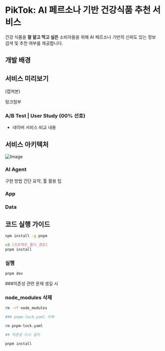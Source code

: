 # PikTok: AI 페르소나 기반 건강식품 추천 서비스

건강 식품을 **잘 알고 먹고 싶은** 소비자들을 위해 AI 페르소나 기반의 신뢰도 있는 정보 검색 및 추천 여부를 제공합니다.

## 개발 배경

## 서비스 미리보기

(캡쳐본)

링크첨부

### A/B Test | User Study (00% 선호)

- 네이버 서비스 비교 내용

## 서비스 아키텍처
![Image](https://github.com/user-attachments/assets/baff7650-6ecc-428d-bdc6-905d91430fcf)


### AI Agent

구현 방법 간단 요약, 툴 활용 팁

### App

### Data

## 코드 실행 가이드

```bash
npm install -g pnpm
```

```bash
cd [프로젝트_폴더_경로]
pnpm install
```

### 실행

```bash
pnpm dev
```

###의존성 관련 문제 생길 시

### node_modules 삭제

```bash
rm -rf node_modules

### pnpm-lock.yaml 삭제

rm pnpm-lock.yaml

## 의존성 다시 설치

pnpm install
```
